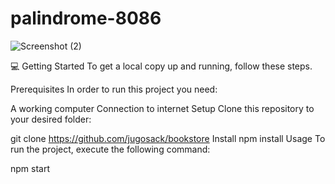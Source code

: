 # palindrome-8086

![Screenshot (2)](https://github.com/evamiteva/palindrome-8086/assets/115340958/dc34190c-7f92-42db-8820-25657e91c06e)




💻 Getting Started
To get a local copy up and running, follow these steps.

Prerequisites
In order to run this project you need:

A working computer
Connection to internet
Setup
Clone this repository to your desired folder:

git clone https://github.com/jugosack/bookstore
Install
npm install
Usage
To run the project, execute the following command:

npm start
